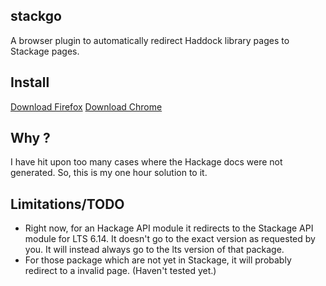 stackgo
---------

A browser plugin to automatically redirect Haddock library pages to Stackage pages. 

Install
--------

[Download Firefox](https://github.com/psibi/stackgo/blob/master/dist/stackgo-1.0-fx+an.xpi?raw=true)
[Download Chrome](https://chrome.google.com/webstore/detail/ojjalokgookadeklnffglgbnlbaiackn)

Why ?
------

I have hit upon too many cases where the Hackage docs were not
generated. So, this is my one hour solution to it.

Limitations/TODO
-------------------

* Right now, for an Hackage API module it redirects to the Stackage
  API module for LTS 6.14. It doesn't go to the exact version as
  requested by you. It will instead always go to the lts version of
  that package.
* For those package which are not yet in Stackage, it will probably
  redirect to a invalid page. (Haven't tested yet.)

